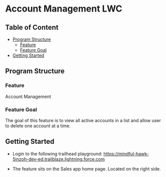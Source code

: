 # Account Management LWC<!-- omit in toc -->

## Table of Content<!-- omit in toc -->

- [Program Structure](#program-structure)
  - [Feature](#feature)
  - [Feature Goal](#feature-goal)
- [Getting Started](#getting-started)

## Program Structure

### Feature

Account Management 

### Feature Goal

The goal of this feature is to view all active accounts in a list and allow user to delete one account at a time.


## Getting Started

- Login to the following trailhead playground: https://mindful-hawk-5inzoh-dev-ed.trailblaze.lightning.force.com

- The feature sits on the Sales app home page. Located on the right side. 

